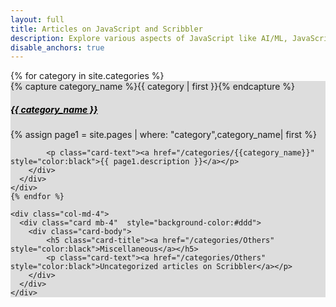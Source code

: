 ```yaml
---
layout: full
title: Articles on JavaScript and Scribbler
description: Explore various aspects of JavaScript like AI/ML, JavaScript features, Functional Programming, XR, Financial and Scientific calculations, Decentralization, and DataScience.
disable_anchors: true
---
```

<div class="container">
  <div class="row">
    {% for category in site.categories %}
    <div class="col-md-4">
      <div class="card mb-4"  style="background-color:#ddd">
        <div class="card-body">
            {% capture category_name %}{{ category | first }}{% endcapture %}
          <h5 class="card-title"><a href="/categories/{{category_name}}" style="color:black">{{ category_name }}</a></h5>
          {% assign page1 = site.pages | where: "category",category_name| first %}

            <p class="card-text"><a href="/categories/{{category_name}}" style="color:black">{{ page1.description }}</a></p>
        </div>
      </div>
    </div>
    {% endfor %}

    <div class="col-md-4">
      <div class="card mb-4"  style="background-color:#ddd">
        <div class="card-body">
            <h5 class="card-title"><a href="/categories/Others" style="color:black">Miscellaneous</a></h5>
            <p class="card-text"><a href="/categories/Others" style="color:black">Uncategorized articles on Scribbler</a></p>
        </div>
      </div>
    </div>
    
  </div>
</div>




     

